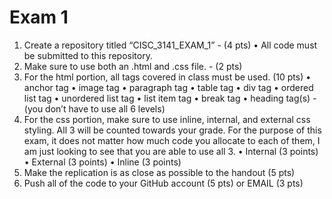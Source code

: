 # Exam 1
1. Create a repository titled “CISC_3141_EXAM_1” - (4 pts)
    • All code must be submitted to this repository.
2. Make sure to use both an .html and .css file. - (2 pts)
3. For the html portion, all tags covered in class must be used. (10 pts)
    • anchor tag
    • image tag
    • paragraph tag
    • table tag
    • div tag
    • ordered list tag
    • unordered list tag
    • list item tag
    • break tag
    • heading tag(s) - (you don’t have to use all 6 levels)
4. For the css portion, make sure to use inline, internal, and external css styling. All 3 will
be counted towards your grade. For the purpose of this exam, it does not matter how much
code you allocate to each of them, I am just looking to see that you are able to use all 3.
    • Internal (3 points)
    • External (3 points)
    • Inline (3 points)
5. Make the replication is as close as possible to the handout (5 pts)
6. Push all of the code to your GitHub account (5 pts) or EMAIL (3 pts)